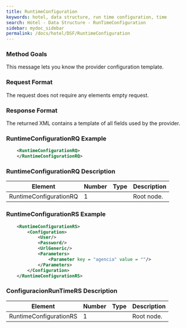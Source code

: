 ```yaml
---
title: RuntimeConfiguration
keywords: hotel, data structure, run time configuration, time
search: Hotel - Data Structure - RunTimeConfiguration
sidebar: mydoc_sidebar
permalink: /docs/hotel/DSF/RuntimeConfiguration
---
```




### Method Goals


This message lets you know the provider configuration template.



### Request Format


The request does not require any elements empty request.



### Response Format


The returned XML contains a template of all fields used by the provider.



### RuntimeConfigurationRQ Example


~~~xml
    <RuntimeConfigurationRQ>
    </RuntimeConfigurationRQ>
~~~


### RuntimeConfigurationRQ Description



| **Element**			| **Number**	| **Type**	| **Description**	|
| ----------------------------- | ------------- | ------------- | --------------------- |
| RuntimeConfigurationRQ	| 1          	|		| Root node.		|
                 



### RuntimeConfigurationRS Example


~~~xml
    <RuntimeConfigurationRS>
        <Configuration>
            <User/>
            <Password/>
            <UrlGeneric/>
            <Parameters>
                <Parameter key = "agencia" value = ""/>
            </Parameters>
        </Configuration>
    </RuntimeConfigurationRS>
~~~


### ConfiguracionRunTimeRS Description


 
| **Element**			| **Number**	| **Type**	| **Description**			|
| ----------------------------- | ------------- | ------------- | ------------------------------------- |
| RuntimeConfigurationRS	| 1          	|		| Root node.				|
 
